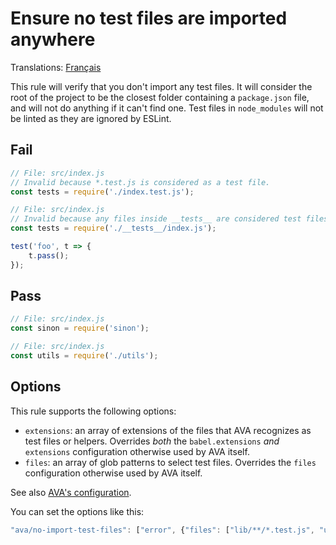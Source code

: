 # Ensure no test files are imported anywhere

Translations: [Français](https://github.com/avajs/ava-docs/blob/main/fr_FR/related/eslint-plugin-ava/docs/rules/no-import-test-files.md)

This rule will verify that you don't import any test files. It will consider the root of the project to be the closest folder containing a `package.json` file, and will not do anything if it can't find one. Test files in `node_modules` will not be linted as they are ignored by ESLint.


## Fail

```js
// File: src/index.js
// Invalid because *.test.js is considered as a test file.
const tests = require('./index.test.js');
```

```js
// File: src/index.js
// Invalid because any files inside __tests__ are considered test files
const tests = require('./__tests__/index.js');

test('foo', t => {
	t.pass();
});
```


## Pass

```js
// File: src/index.js
const sinon = require('sinon');

```

```js
// File: src/index.js
const utils = require('./utils');
```

## Options

This rule supports the following options:

* `extensions`: an array of extensions of the files that AVA recognizes as test files or helpers. Overrides *both* the `babel.extensions` *and* `extensions` configuration otherwise used by AVA itself.
* `files`: an array of glob patterns to select test files. Overrides the `files` configuration otherwise used by AVA itself.

See also [AVA's configuration](https://github.com/avajs/ava/blob/main/docs/06-configuration.md#options).

You can set the options like this:

```js
"ava/no-import-test-files": ["error", {"files": ["lib/**/*.test.js", "utils/**/*.test.js"]}]
```
